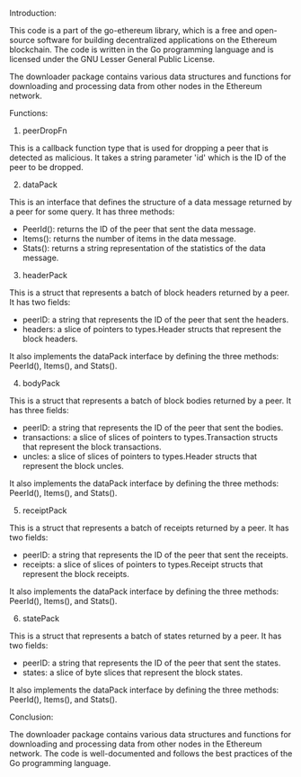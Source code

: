 Introduction:

This code is a part of the go-ethereum library, which is a free and open-source software for building decentralized applications on the Ethereum blockchain. The code is written in the Go programming language and is licensed under the GNU Lesser General Public License.

The downloader package contains various data structures and functions for downloading and processing data from other nodes in the Ethereum network.

Functions:

1. peerDropFn

This is a callback function type that is used for dropping a peer that is detected as malicious. It takes a string parameter 'id' which is the ID of the peer to be dropped.

2. dataPack

This is an interface that defines the structure of a data message returned by a peer for some query. It has three methods:

- PeerId(): returns the ID of the peer that sent the data message.
- Items(): returns the number of items in the data message.
- Stats(): returns a string representation of the statistics of the data message.

3. headerPack

This is a struct that represents a batch of block headers returned by a peer. It has two fields:

- peerID: a string that represents the ID of the peer that sent the headers.
- headers: a slice of pointers to types.Header structs that represent the block headers.

It also implements the dataPack interface by defining the three methods: PeerId(), Items(), and Stats().

4. bodyPack

This is a struct that represents a batch of block bodies returned by a peer. It has three fields:

- peerID: a string that represents the ID of the peer that sent the bodies.
- transactions: a slice of slices of pointers to types.Transaction structs that represent the block transactions.
- uncles: a slice of slices of pointers to types.Header structs that represent the block uncles.

It also implements the dataPack interface by defining the three methods: PeerId(), Items(), and Stats().

5. receiptPack

This is a struct that represents a batch of receipts returned by a peer. It has two fields:

- peerID: a string that represents the ID of the peer that sent the receipts.
- receipts: a slice of slices of pointers to types.Receipt structs that represent the block receipts.

It also implements the dataPack interface by defining the three methods: PeerId(), Items(), and Stats().

6. statePack

This is a struct that represents a batch of states returned by a peer. It has two fields:

- peerID: a string that represents the ID of the peer that sent the states.
- states: a slice of byte slices that represent the block states.

It also implements the dataPack interface by defining the three methods: PeerId(), Items(), and Stats().

Conclusion:

The downloader package contains various data structures and functions for downloading and processing data from other nodes in the Ethereum network. The code is well-documented and follows the best practices of the Go programming language.